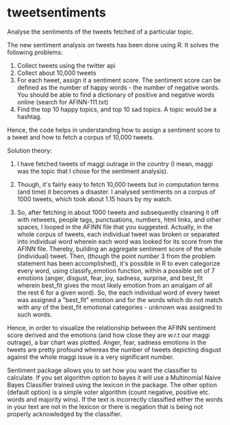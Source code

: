 tweetsentiments
===============

Analyse the sentiments of the tweets fetched of a particular topic. 

The new sentiment analysis on tweets has been done using R. It solves the following problems:
1. Collect tweets using the twitter api
2. Collect about 10,000 tweets
3. For each tweet, assign it a sentiment score. The sentiment score can be defined as the number of happy words - the number of negative words. You should be able to find a dictionary of positive and negative words online (search for AFINN-111.txt)
4. Find the top 10 happy topics, and top 10 sad topics. A topic would be a hashtag.

Hence, the code helps in understanding how to assign a sentiment score to a tweet and how to fetch a corpus of 10,000 tweets.

Solution theory:
1. I have fetched tweets of maggi outrage in the country (I mean, maggi was the topic that I chose for the sentiment analysis).

2. Though, it's fairly easy to fetch 10,000 tweets but in computation terms (and time) it becomes a disaster. I analysed sentiments on a corpus of 1000 tweets, which took about 1.15 hours by my watch.

3. So, after fetching in about 1000 tweets and subsequently cleaning it off with retweets, people tags, punctuations, numbers, html links, and other spaces, I looped in the AFINN file that you suggested. Actually, in the whole corpus of tweets, each individual tweet was broken or separated into individual word wherein each word was looked for its score from the AFINN file. Thereby, building an aggregate sentiment score of the whole (individual) tweet. Then, (though the point number 3 from the problem statement has been accomplished), it's possible in R to even categorize every word, using classify_emotion function, within a possible set of 7 emotions (anger, disgust, fear, joy, sadness, surprise, and best_fit wherein best_fit gives the most likely emotion from an amalgam of all the rest 6 for a given word). So, the each individual word of every tweet was assigned a "best_fit" emotion and for the words which do not match with any of the best_fit emotional categories - unknown was assigned to such words. 

Hence, in order to visualize the relationship between the AFINN sentiment score derived and the emotions (and how close they are w.r.t our maggi outrage), a bar chart was plotted. Anger, fear, sadness emotions in the tweets are pretty profound whereas the number of tweets depicting disgust against the whole maggi issue is a very significant number.  

Sentiment package allows you to set how you want the classifier to calculate. If you set algorithm option to bayes it will use a Multinomial Naive Bayes Classifier trained using the lexicon in the package. The other option (default option) is a simple voter algorithm (count negative, positive etc. words and majority wins). If the text is incorrectly classified either the words in your text are not in the lexicon or there is negation that is being not properly acknowledged by the classifier.


